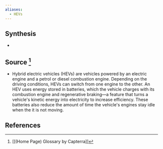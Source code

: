 ```yaml
---
aliases:
  - HEVs
---
```

## Synthesis
- 
## Source [^1]
- Hybrid electric vehicles (HEVs) are vehicles powered by an electric engine and a petrol or diesel combustion engine. Depending on the driving conditions, HEVs can switch from one engine to the other. An HEV uses energy stored in batteries, which the vehicle charges with its combustion engine and regenerative braking—a feature that turns a vehicle's kinetic energy into electricity to increase efficiency. These batteries also reduce the amount of time the vehicle's engines stay idle when the it is not moving.
## References

[^1]: [[(Home Page) Glossary by Capterra]]